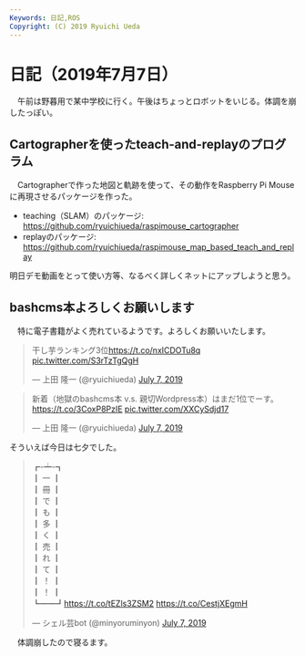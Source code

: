 ```yaml
---
Keywords: 日記,ROS
Copyright: (C) 2019 Ryuichi Ueda
---
```


# 日記（2019年7月7日）

　午前は野暮用で某中学校に行く。午後はちょっとロボットをいじる。体調を崩したっぽい。

## Cartographerを使ったteach-and-replayのプログラム

　Cartographerで作った地図と軌跡を使って、その動作をRaspberry Pi Mouseに再現させるパッケージを作った。


* teaching（SLAM）のパッケージ: https://github.com/ryuichiueda/raspimouse_cartographer
* replayのパッケージ: https://github.com/ryuichiueda/raspimouse_map_based_teach_and_replay

明日デモ動画をとって使い方等、なるべく詳しくネットにアップしようと思う。

## bashcms本よろしくお願いします

　特に電子書籍がよく売れているようです。よろしくお願いいたします。

<blockquote class="twitter-tweet" data-partner="tweetdeck"><p lang="ja" dir="ltr">干し芋ランキング3位<a href="https://t.co/nxICDOTu8q">https://t.co/nxICDOTu8q</a> <a href="https://t.co/S3rTzTgQgH">pic.twitter.com/S3rTzTgQgH</a></p>&mdash; 上田 隆一 (@ryuichiueda) <a href="https://twitter.com/ryuichiueda/status/1147847005441409024?ref_src=twsrc%5Etfw">July 7, 2019</a></blockquote>
<script async src="https://platform.twitter.com/widgets.js" charset="utf-8"></script>

<blockquote class="twitter-tweet" data-partner="tweetdeck"><p lang="ja" dir="ltr">新着（地獄のbashcms本 v.s. 親切Wordpress本）はまだ1位でーす。<a href="https://t.co/3CoxP8PzIE">https://t.co/3CoxP8PzIE</a> <a href="https://t.co/XXCySdjd17">pic.twitter.com/XXCySdjd17</a></p>&mdash; 上田 隆一 (@ryuichiueda) <a href="https://twitter.com/ryuichiueda/status/1147847526340415489?ref_src=twsrc%5Etfw">July 7, 2019</a></blockquote>
<script async src="https://platform.twitter.com/widgets.js" charset="utf-8"></script>

そういえば今日は七夕でした。

<blockquote class="twitter-tweet" data-partner="tweetdeck"><p lang="ja" dir="ltr">┏-┷-┓<br>┃ 一 ┃<br>┃ 冊 ┃<br>┃ で ┃<br>┃ も ┃<br>┃ 多 ┃<br>┃ く ┃<br>┃ 売 ┃<br>┃ れ ┃<br>┃ て ┃<br>┃ ！ ┃<br>┃ ！ ┃<br>┗━━┛<a href="https://t.co/tEZls3ZSM2">https://t.co/tEZls3ZSM2</a> <a href="https://t.co/CestjXEgmH">https://t.co/CestjXEgmH</a></p>&mdash; シェル芸bot (@minyoruminyon) <a href="https://twitter.com/minyoruminyon/status/1147847723472891908?ref_src=twsrc%5Etfw">July 7, 2019</a></blockquote>
<script async src="https://platform.twitter.com/widgets.js" charset="utf-8"></script>


　体調崩したので寝るます。
